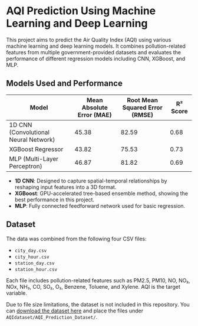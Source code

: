 # AQI Prediction Using Machine Learning and Deep Learning

This project aims to predict the Air Quality Index (AQI) using various machine learning and deep learning models. It combines pollution-related features from multiple government-provided datasets and evaluates the performance of different regression models including CNN, XGBoost, and MLP.

## Models Used and Performance

| Model                   | Mean Absolute Error (MAE) | Root Mean Squared Error (RMSE) | R² Score |
|------------------------|---------------------------|----------------------------------|----------|
| 1D CNN (Convolutional Neural Network) | 45.38                        | 82.59                            | 0.68     |
| XGBoost Regressor      | 43.82                        | 75.53                            | 0.73     |
| MLP (Multi-Layer Perceptron) | 46.87                        | 81.82                            | 0.69     |

- **1D CNN**: Designed to capture spatial-temporal relationships by reshaping input features into a 3D format.
- **XGBoost**: GPU-accelerated tree-based ensemble method, showing the best performance in this project.
- **MLP**: Fully connected feedforward network used for basic regression.

## Dataset

The data was combined from the following four CSV files:

- `city_day.csv`
- `city_hour.csv`
- `station_day.csv`
- `station_hour.csv`

Each file includes pollution-related features such as PM2.5, PM10, NO, NO₂, NOx, NH₃, CO, SO₂, O₃, Benzene, Toluene, and Xylene. AQI is the target variable.

Due to file size limitations, the dataset is not included in this repository. You can [download the dataset here](https://www.kaggle.com/datasets/rohanrao/air-quality-data-in-india) and place the files under `AQIdataset/AQI_Prediction_Dataset/`.



